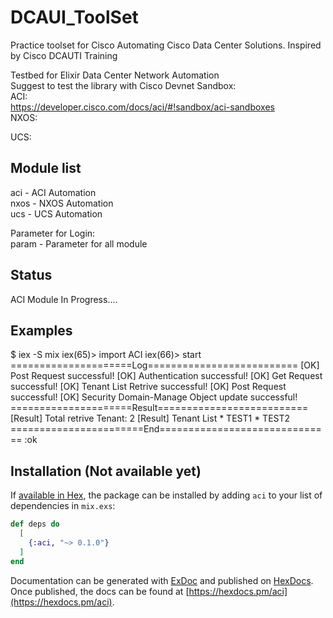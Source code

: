 # DCAUI_ToolSet

Practice toolset for Cisco Automating Cisco Data Center Solutions. Inspired by Cisco DCAUTI Training  

Testbed for Elixir Data Center Network Automation  
Suggest to test the library with Cisco Devnet Sandbox:  
ACI:  
https://developer.cisco.com/docs/aci/#!sandbox/aci-sandboxes  
NXOS:  


UCS:  



## Module list
aci - ACI Automation  
nxos -  NXOS Automation  
ucs - UCS Automation  

Parameter for Login:  
param - Parameter for all module  

## Status
ACI Module In Progress....  

## Examples
$ iex -S mix
iex(65)> import ACI
iex(66)> start
=====================Log==========================
[OK] Post Request successful!
[OK] Authentication successful!
[OK] Get Request successful!
[OK] Tenant List Retrive successful!
[OK] Post Request successful!
[OK] Security Domain-Manage Object update successful!
=====================Result==========================
[Result] Total retrive Tenant: 2
[Result] Tenant List
          * TEST1
          * TEST2
=======================End==============================
:ok

## Installation (Not available yet)

If [available in Hex](https://hex.pm/docs/publish), the package can be installed
by adding `aci` to your list of dependencies in `mix.exs`:

```elixir
def deps do
  [
    {:aci, "~> 0.1.0"}
  ]
end
```

Documentation can be generated with [ExDoc](https://github.com/elixir-lang/ex_doc)
and published on [HexDocs](https://hexdocs.pm). Once published, the docs can
be found at [https://hexdocs.pm/aci](https://hexdocs.pm/aci).
